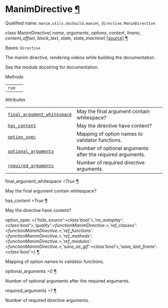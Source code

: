 # ManimDirective [¶](https://docs.manim.community/en/stable/reference/manim.utils.docbuild.manim_directive.ManimDirective.html\#manimdirective "Link to this heading")

Qualified name: `manim.utils.docbuild.manim\_directive.ManimDirective`

_class_ ManimDirective( _name_, _arguments_, _options_, _content_, _lineno_, _content\_offset_, _block\_text_, _state_, _state\_machine_) [\[source\]](https://docs.manim.community/en/stable/_modules/manim/utils/docbuild/manim_directive.html#ManimDirective) [¶](https://docs.manim.community/en/stable/reference/manim.utils.docbuild.manim_directive.ManimDirective.html#manim.utils.docbuild.manim_directive.ManimDirective "Link to this definition")

Bases: `Directive`

The manim directive, rendering videos while building
the documentation.

See the module docstring for documentation.

Methods

|     |     |
| --- | --- |
| `run` |  |

Attributes

|     |     |
| --- | --- |
| [`final_argument_whitespace`](https://docs.manim.community/en/stable/reference/manim.utils.docbuild.manim_directive.ManimDirective.html#manim.utils.docbuild.manim_directive.ManimDirective.final_argument_whitespace "manim.utils.docbuild.manim_directive.ManimDirective.final_argument_whitespace") | May the final argument contain whitespace? |
| [`has_content`](https://docs.manim.community/en/stable/reference/manim.utils.docbuild.manim_directive.ManimDirective.html#manim.utils.docbuild.manim_directive.ManimDirective.has_content "manim.utils.docbuild.manim_directive.ManimDirective.has_content") | May the directive have content? |
| [`option_spec`](https://docs.manim.community/en/stable/reference/manim.utils.docbuild.manim_directive.ManimDirective.html#manim.utils.docbuild.manim_directive.ManimDirective.option_spec "manim.utils.docbuild.manim_directive.ManimDirective.option_spec") | Mapping of option names to validator functions. |
| [`optional_arguments`](https://docs.manim.community/en/stable/reference/manim.utils.docbuild.manim_directive.ManimDirective.html#manim.utils.docbuild.manim_directive.ManimDirective.optional_arguments "manim.utils.docbuild.manim_directive.ManimDirective.optional_arguments") | Number of optional arguments after the required arguments. |
| [`required_arguments`](https://docs.manim.community/en/stable/reference/manim.utils.docbuild.manim_directive.ManimDirective.html#manim.utils.docbuild.manim_directive.ManimDirective.required_arguments "manim.utils.docbuild.manim_directive.ManimDirective.required_arguments") | Number of required directive arguments. |

final\_argument\_whitespace _=True_ [¶](https://docs.manim.community/en/stable/reference/manim.utils.docbuild.manim_directive.ManimDirective.html#manim.utils.docbuild.manim_directive.ManimDirective.final_argument_whitespace "Link to this definition")

May the final argument contain whitespace?

has\_content _=True_ [¶](https://docs.manim.community/en/stable/reference/manim.utils.docbuild.manim_directive.ManimDirective.html#manim.utils.docbuild.manim_directive.ManimDirective.has_content "Link to this definition")

May the directive have content?

option\_spec _={'hide\_source':<class'bool'>,'no\_autoplay':<class'bool'>,'quality':<functionManimDirective.<lambda>>,'ref\_classes':<functionManimDirective.<lambda>>,'ref\_functions':<functionManimDirective.<lambda>>,'ref\_methods':<functionManimDirective.<lambda>>,'ref\_modules':<functionManimDirective.<lambda>>,'save\_as\_gif':<class'bool'>,'save\_last\_frame':<class'bool'>}_ [¶](https://docs.manim.community/en/stable/reference/manim.utils.docbuild.manim_directive.ManimDirective.html#manim.utils.docbuild.manim_directive.ManimDirective.option_spec "Link to this definition")

Mapping of option names to validator functions.

optional\_arguments _=0_ [¶](https://docs.manim.community/en/stable/reference/manim.utils.docbuild.manim_directive.ManimDirective.html#manim.utils.docbuild.manim_directive.ManimDirective.optional_arguments "Link to this definition")

Number of optional arguments after the required arguments.

required\_arguments _=1_ [¶](https://docs.manim.community/en/stable/reference/manim.utils.docbuild.manim_directive.ManimDirective.html#manim.utils.docbuild.manim_directive.ManimDirective.required_arguments "Link to this definition")

Number of required directive arguments.